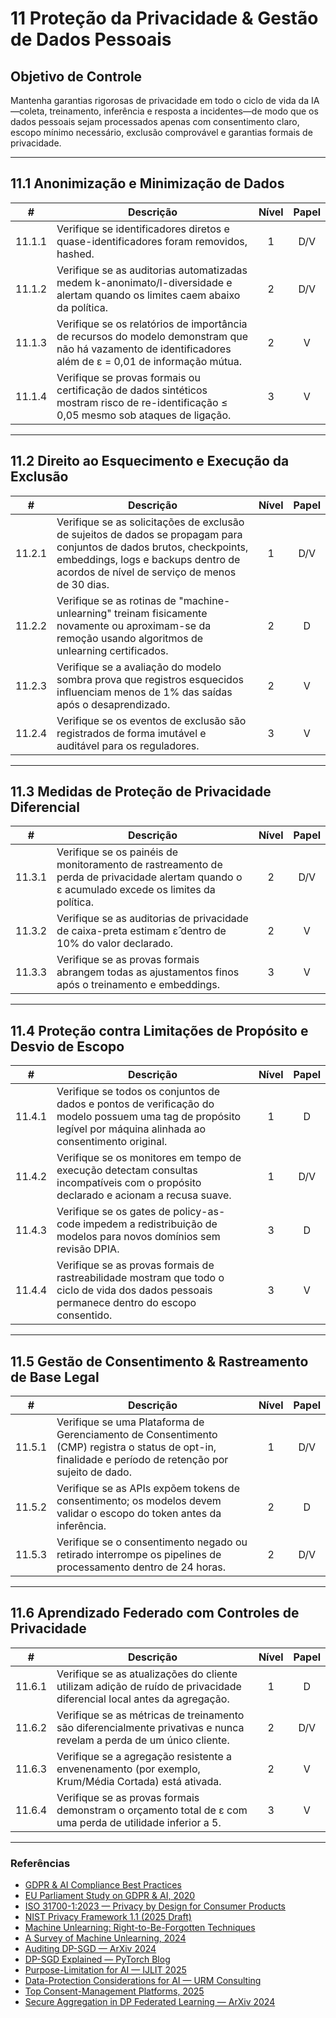 # 11 Proteção da Privacidade & Gestão de Dados Pessoais

## Objetivo de Controle

Mantenha garantias rigorosas de privacidade em todo o ciclo de vida da IA—coleta, treinamento, inferência e resposta a incidentes—de modo que os dados pessoais sejam processados apenas com consentimento claro, escopo mínimo necessário, exclusão comprovável e garantias formais de privacidade.

---

## 11.1 Anonimização e Minimização de Dados

|   #    | Descrição                                                                                                                                                | Nível | Papel |
| :----: | -------------------------------------------------------------------------------------------------------------------------------------------------------- | :---: | :---: |
| 11.1.1 | Verifique se identificadores diretos e quase-identificadores foram removidos, hashed.                                                                    |   1   |  D/V  |
| 11.1.2 | Verifique se as auditorias automatizadas medem k-anonimato/l-diversidade e alertam quando os limites caem abaixo da política.                            |   2   |  D/V  |
| 11.1.3 | Verifique se os relatórios de importância de recursos do modelo demonstram que não há vazamento de identificadores além de ε = 0,01 de informação mútua. |   2   |   V   |
| 11.1.4 | Verifique se provas formais ou certificação de dados sintéticos mostram risco de re-identificação ≤ 0,05 mesmo sob ataques de ligação.                   |   3   |   V   |

---

## 11.2 Direito ao Esquecimento e Execução da Exclusão

|   #    | Descrição                                                                                                                                                                                                    | Nível | Papel |
| :----: | ------------------------------------------------------------------------------------------------------------------------------------------------------------------------------------------------------------ | :---: | :---: |
| 11.2.1 | Verifique se as solicitações de exclusão de sujeitos de dados se propagam para conjuntos de dados brutos, checkpoints, embeddings, logs e backups dentro de acordos de nível de serviço de menos de 30 dias. |   1   |  D/V  |
| 11.2.2 | Verifique se as rotinas de "machine-unlearning" treinam fisicamente novamente ou aproximam-se da remoção usando algoritmos de unlearning certificados.                                                       |   2   |   D   |
| 11.2.3 | Verifique se a avaliação do modelo sombra prova que registros esquecidos influenciam menos de 1% das saídas após o desaprendizado.                                                                           |   2   |   V   |
| 11.2.4 | Verifique se os eventos de exclusão são registrados de forma imutável e auditável para os reguladores.                                                                                                       |   3   |   V   |

---

## 11.3 Medidas de Proteção de Privacidade Diferencial

|   #    | Descrição                                                                                                                                    | Nível | Papel |
| :----: | -------------------------------------------------------------------------------------------------------------------------------------------- | :---: | :---: |
| 11.3.1 | Verifique se os painéis de monitoramento de rastreamento de perda de privacidade alertam quando o ε acumulado excede os limites da política. |   2   |  D/V  |
| 11.3.2 | Verifique se as auditorias de privacidade de caixa-preta estimam ε̂ dentro de 10% do valor declarado.                                        |   2   |   V   |
| 11.3.3 | Verifique se as provas formais abrangem todas as ajustamentos finos após o treinamento e embeddings.                                         |   3   |   V   |

---

## 11.4 Proteção contra Limitações de Propósito e Desvio de Escopo

|   #    | Descrição                                                                                                                                                       | Nível | Papel |
| :----: | --------------------------------------------------------------------------------------------------------------------------------------------------------------- | :---: | :---: |
| 11.4.1 | Verifique se todos os conjuntos de dados e pontos de verificação do modelo possuem uma tag de propósito legível por máquina alinhada ao consentimento original. |   1   |   D   |
| 11.4.2 | Verifique se os monitores em tempo de execução detectam consultas incompatíveis com o propósito declarado e acionam a recusa suave.                             |   1   |  D/V  |
| 11.4.3 | Verifique se os gates de policy-as-code impedem a redistribuição de modelos para novos domínios sem revisão DPIA.                                               |   3   |   D   |
| 11.4.4 | Verifique se as provas formais de rastreabilidade mostram que todo o ciclo de vida dos dados pessoais permanece dentro do escopo consentido.                    |   3   |   V   |

---

## 11.5 Gestão de Consentimento & Rastreamento de Base Legal

|   #    | Descrição                                                                                                                                              | Nível | Papel |
| :----: | ------------------------------------------------------------------------------------------------------------------------------------------------------ | :---: | :---: |
| 11.5.1 | Verifique se uma Plataforma de Gerenciamento de Consentimento (CMP) registra o status de opt-in, finalidade e período de retenção por sujeito de dado. |   1   |  D/V  |
| 11.5.2 | Verifique se as APIs expõem tokens de consentimento; os modelos devem validar o escopo do token antes da inferência.                                   |   2   |   D   |
| 11.5.3 | Verifique se o consentimento negado ou retirado interrompe os pipelines de processamento dentro de 24 horas.                                           |   2   |  D/V  |

---

## 11.6 Aprendizado Federado com Controles de Privacidade

|   #    | Descrição                                                                                                             | Nível | Papel |
| :----: | --------------------------------------------------------------------------------------------------------------------- | :---: | :---: |
| 11.6.1 | Verifique se as atualizações do cliente utilizam adição de ruído de privacidade diferencial local antes da agregação. |   1   |   D   |
| 11.6.2 | Verifique se as métricas de treinamento são diferencialmente privativas e nunca revelam a perda de um único cliente.  |   2   |  D/V  |
| 11.6.3 | Verifique se a agregação resistente a envenenamento (por exemplo, Krum/Média Cortada) está ativada.                   |   2   |   V   |
| 11.6.4 | Verifique se as provas formais demonstram o orçamento total de ε com uma perda de utilidade inferior a 5.             |   3   |   V   |

---

### Referências

* [GDPR & AI Compliance Best Practices](https://www.exabeam.com/explainers/gdpr-compliance/the-intersection-of-gdpr-and-ai-and-6-compliance-best-practices/)
* [EU Parliament Study on GDPR & AI, 2020](https://www.europarl.europa.eu/RegData/etudes/STUD/2020/641530/EPRS_STU%282020%29641530_EN.pdf)
* [ISO 31700-1:2023 — Privacy by Design for Consumer Products](https://www.iso.org/standard/84977.html)
* [NIST Privacy Framework 1.1 (2025 Draft)](https://www.nist.gov/privacy-framework)
* [Machine Unlearning: Right-to-Be-Forgotten Techniques](https://www.kaggle.com/code/tamlhp/machine-unlearning-the-right-to-be-forgotten)
* [A Survey of Machine Unlearning, 2024](https://arxiv.org/html/2209.02299v6)
* [Auditing DP-SGD — ArXiv 2024](https://arxiv.org/html/2405.14106v4)
* [DP-SGD Explained — PyTorch Blog](https://medium.com/pytorch/differential-privacy-series-part-1-dp-sgd-algorithm-explained-12512c3959a3)
* [Purpose-Limitation for AI — IJLIT 2025](https://academic.oup.com/ijlit/article/doi/10.1093/ijlit/eaaf003/8121663)
* [Data-Protection Considerations for AI — URM Consulting](https://www.urmconsulting.com/blog/data-protection-considerations-for-artificial-intelligence-ai)
* [Top Consent-Management Platforms, 2025](https://www.enzuzo.com/blog/best-consent-management-platforms)
* [Secure Aggregation in DP Federated Learning — ArXiv 2024](https://arxiv.org/abs/2407.19286)

